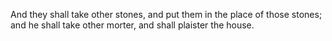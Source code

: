 And they shall take other stones, and put them in the place of those stones; and he shall take other morter, and shall plaister the house.
